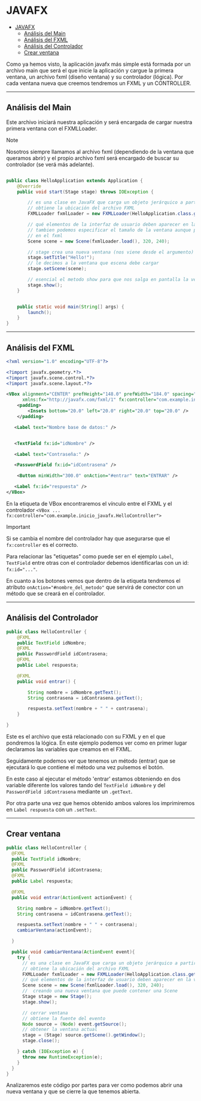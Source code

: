 # JAVAFX

- [JAVAFX](#javafx)
    - [Análisis del Main](#análisis-del-main)
    - [Análisis del FXML](#análisis-del-fxml)
    - [Análisis del Controlador](#análisis-del-controlador)
    - [Crear ventana](#crear-ventana)

Como ya hemos visto, la aplicación javafx más simple está formada por un archivo main que será el que inicie la
aplicación y cargue la primera ventana, un archivo fxml (diseño ventana) y su controlador (lógica). Por cada ventana
nueva que creemos tendremos un FXML y un CONTROLLER.

---

## Análisis del Main
Este archivo iniciará nuestra aplicación y será encargada de cargar nuestra primera ventana con el FXMLLoader.

> [!NOTE]
> Nosotros siempre llamamos al archivo fxml (dependiendo de la ventana que queramos abrir) y el propio archivo
> fxml será encargado de buscar su controlador (se verá más adelante).

```java

public class HelloApplication extends Application {
    @Override
    public void start(Stage stage) throws IOException {

        // es una clase en JavaFX que carga un objeto jerárquico a partir de un documento XML (FXML).
        // obtiene la ubicación del archivo FXML
        FXMLLoader fxmlLoader = new FXMLLoader(HelloApplication.class.getResource("hello-view.fxml"));

        // qué elementos de la interfaz de usuario deben aparecer en la ventana y cómo deben organizarse.
        // tambien podemos especificar el tamaño de la ventana aunque podemos suprimirlo y especificarlo
        // en el fxml
        Scene scene = new Scene(fxmlLoader.load(), 320, 240);

        // stage crea una nueva ventana (nos viene desde el argumento)
        stage.setTitle("Hello!");
        // le decimos a la ventana que escena debe cargar
        stage.setScene(scene);

        // esencial el metodo show para que nos salga en pantalla la ventana
        stage.show();
    }


    public static void main(String[] args) {
        launch();
    }
}

```

---

## Análisis del FXML

```xml
<?xml version="1.0" encoding="UTF-8"?>

<?import javafx.geometry.*?>
<?import javafx.scene.control.*?>
<?import javafx.scene.layout.*?>

<VBox alignment="CENTER" prefHeight="148.0" prefWidth="184.0" spacing="20.0" xmlns="http://javafx.com/javafx/11.0.14-internal" 
      xmlns:fx="http://javafx.com/fxml/1" fx:controller="com.example.inicio_javafx.HelloController">
    <padding>
        <Insets bottom="20.0" left="20.0" right="20.0" top="20.0" />
    </padding>

   <Label text="Nombre base de datos:" />


   <TextField fx:id="idNombre" />

   <Label text="Contraseña:" />

   <PasswordField fx:id="idContrasena" />

    <Button minWidth="300.0" onAction="#entrar" text="ENTRAR" />

   <Label fx:id="respuesta" />
</VBox>


```

En la etiqueta de VBox encontraremos el vínculo entre el FXML y el controlador `<VBox ... fx:controller="com.example.inicio_javafx.HelloController">`

> [!IMPORTANT]
> Si se cambia el nombre del controlador hay que asegurarse que el `fx:controller` es el correcto.

Para relacionar las "etiquetas" como puede ser en el ejemplo `Label`, `TextField` entre otras con el controlador
debemos identificarlas con un id: `fx:id="..."`.

En cuanto a los botones vemos que dentro de la etiqueta tendremos el atributo `onAction="#nombre_del_metodo"` que
servirá de conector con un método que se creará en el controlador.

---

## Análisis del Controlador

```java
public class HelloController {
    @FXML
    public TextField idNombre;
    @FXML
    public PasswordField idContrasena;
    @FXML
    public Label respuesta;

    @FXML
    public void entrar() {

        String nombre = idNombre.getText();
        String contrasena = idContrasena.getText();

        respuesta.setText(nombre + " " + contrasena);
    }

}
```

Este es el archivo que está relacionado con su FXML y en el que pondremos la lógica. En este ejemplo podemos ver como
en primer lugar declaramos las variables que creamos en el FXML.

Seguidamente podemos ver que tenemos un método (entrar) que se ejecutará lo que contiene el método una vez pulsemos el botón.

En este caso al ejecutar el método 'entrar' estamos obteniendo en dos variable diferente los valores tando
del `TextField idNombre` y del `PasswordField idContrasena` mediante un `.getText`.

Por otra parte una vez que hemos obtenido ambos valores los imprimiremos en `Label respuesta` con un `.setText`.

---

## Crear ventana

```java
public class HelloController {
  @FXML
  public TextField idNombre;
  @FXML
  public PasswordField idContrasena;
  @FXML
  public Label respuesta;

  @FXML
  public void entrar(ActionEvent actionEvent) {

    String nombre = idNombre.getText();
    String contrasena = idContrasena.getText();

    respuesta.setText(nombre + " " + contrasena);
    cambiarVentana(actionEvent);

  }

  public void cambiarVentana(ActionEvent event){
    try {
      // es una clase en JavaFX que carga un objeto jerárquico a partir de un documento XML (FXML).
      // obtiene la ubicación del archivo FXML
      FXMLLoader fxmlLoader = new FXMLLoader(HelloApplication.class.getResource("ejemplo.fxml"));
      // qué elementos de la interfaz de usuario deben aparecer en la ventana y cómo deben organizarse.
      Scene scene = new Scene(fxmlLoader.load(), 320, 240);
      //  creando una nueva ventana que puede contener una Scene
      Stage stage = new Stage();
      stage.show();

      // cerrar ventana
      // obtiene la fuente del evento
      Node source = (Node) event.getSource();
      // obtener la ventana actual
      stage = (Stage) source.getScene().getWindow();
      stage.close();

    } catch (IOException e) {
      throw new RuntimeException(e);
    }
  }
}
```
Analizaremos este código por partes para ver como podemos abrir una nueva ventana y que se cierre la que tenemos abierta.


